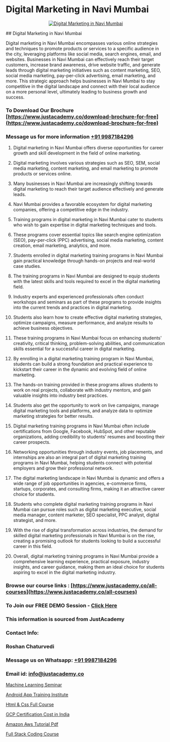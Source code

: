 # Digital Marketing in Navi Mumbai

<p align="center">
  <a href="https://justacademy.co/course-detail/digital-marketing">
    <img src="https://justacademy.co/storage2/course_image/1676636720_course_image.webp" alt="Digital Marketing in Navi Mumbai">
  </a>
</p>
## Digital Marketing in Navi Mumbai

Digital marketing in Navi Mumbai encompasses various online strategies and techniques to promote products or services to a specific audience in the city, leveraging platforms like social media, search engines, email, and websites. Businesses in Navi Mumbai can effectively reach their target customers, increase brand awareness, drive website traffic, and generate leads through digital marketing initiatives such as content marketing, SEO, social media marketing, pay-per-click advertising, email marketing, and more. This strategic approach helps businesses in Navi Mumbai to stay competitive in the digital landscape and connect with their local audience on a more personal level, ultimately leading to business growth and success.
### To Download Our Brochure [https://www.justacademy.co/download-brochure-for-free](https://www.justacademy.co/download-brochure-for-free)
### Message us for more information [+91 9987184296](https://api.whatsapp.com/send?phone=919987184296)
1) Digital marketing in Navi Mumbai offers diverse opportunities for career growth and skill development in the field of online marketing.

2) Digital marketing involves various strategies such as SEO, SEM, social media marketing, content marketing, and email marketing to promote products or services online.

3) Many businesses in Navi Mumbai are increasingly shifting towards digital marketing to reach their target audience effectively and generate leads.

4) Navi Mumbai provides a favorable ecosystem for digital marketing companies, offering a competitive edge in the industry.

5) Training programs in digital marketing in Navi Mumbai cater to students who wish to gain expertise in digital marketing techniques and tools.

6) These programs cover essential topics like search engine optimization (SEO), pay-per-click (PPC) advertising, social media marketing, content creation, email marketing, analytics, and more.

7) Students enrolled in digital marketing training programs in Navi Mumbai gain practical knowledge through hands-on projects and real-world case studies.

8) The training programs in Navi Mumbai are designed to equip students with the latest skills and tools required to excel in the digital marketing field.

9) Industry experts and experienced professionals often conduct workshops and seminars as part of these programs to provide insights into the current trends and practices in digital marketing.

10) Students also learn how to create effective digital marketing strategies, optimize campaigns, measure performance, and analyze results to achieve business objectives.

11) These training programs in Navi Mumbai focus on enhancing students' creativity, critical thinking, problem-solving abilities, and communication skills essential for a successful career in digital marketing.

12) By enrolling in a digital marketing training program in Navi Mumbai, students can build a strong foundation and practical experience to kickstart their career in the dynamic and evolving field of online marketing.

13) The hands-on training provided in these programs allows students to work on real projects, collaborate with industry mentors, and gain valuable insights into industry best practices.

14) Students also get the opportunity to work on live campaigns, manage digital marketing tools and platforms, and analyze data to optimize marketing strategies for better results.

15) Digital marketing training programs in Navi Mumbai often include certifications from Google, Facebook, HubSpot, and other reputable organizations, adding credibility to students' resumes and boosting their career prospects.

16) Networking opportunities through industry events, job placements, and internships are also an integral part of digital marketing training programs in Navi Mumbai, helping students connect with potential employers and grow their professional network.

17) The digital marketing landscape in Navi Mumbai is dynamic and offers a wide range of job opportunities in agencies, e-commerce firms, startups, corporates, and consulting firms, making it an attractive career choice for students.

18) Students who complete digital marketing training programs in Navi Mumbai can pursue roles such as digital marketing executive, social media manager, content marketer, SEO specialist, PPC analyst, digital strategist, and more.

19) With the rise of digital transformation across industries, the demand for skilled digital marketing professionals in Navi Mumbai is on the rise, creating a promising outlook for students looking to build a successful career in this field.

20) Overall, digital marketing training programs in Navi Mumbai provide a comprehensive learning experience, practical exposure, industry insights, and career guidance, making them an ideal choice for students aspiring to excel in the digital marketing industry.

### Browse our course links : [https://www.justacademy.co/all-courses](https://www.justacademy.co/all-courses) 
### To Join our FREE DEMO Session - [Click Here](https://www.justacademy.co/register-for-course-demo)


### This information is sourced from JustAcademy
### Contact Info:
### Roshan Chaturvedi
### Message us on Whatsapp: [+91 9987184296](https://api.whatsapp.com/send?phone=919987184296)
### Email id: [info@justacademy.co](mailto:info@justacademy.co)
                
[Machine Learning Seminar](https://www.linkedin.com/pulse/machine-learning-seminar-justacademy-las-vegas-otyzf?trackingId=d9CNvjPXuwQhTpyRxGFGbA%3D%3D&lipi=urn%3Ali%3Apage%3Ad_flagship3_company_admin%3BC43SW%2FwVReqozQROb3Gl0A%3D%3D)

[Android App Training Institute](https://www.linkedin.com/pulse/android-app-training-institute-justacademy-bay-area-tn5jf/)

[Html & Css Full Course](https://medium.com/@mahi3106/html-css-full-course-d4a44fd90925)

[GCP Certification Cost in India](https://medium.com/@AkashSingh2052/gcp-certification-cost-in-india-61df19e161ac)

[Amazon Aws Tutorial Pdf](https://justacademyin.github.io/justacademy/amazon-aws-tutorial-pdf)

[Full Stack Coding Course](https://justacademyin.github.io/justacademy/full-stack-coding-course)

